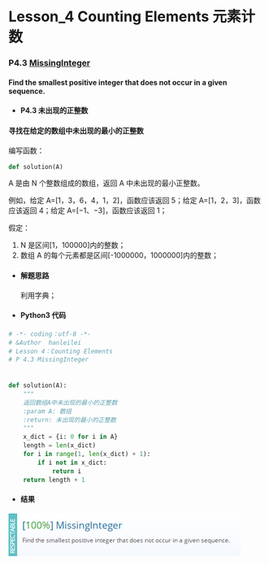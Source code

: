 # Lesson_4 Counting Elements 元素计数

### P4.3 [MissingInteger](https://app.codility.com/programmers/lessons/4-counting_elements/missing_integer/)

#### Find the smallest positive integer that does not occur in a given sequence.

- #### P4.3 未出现的正整数

#### 寻找在给定的数组中未出现的最小的正整数

编写函数：

```python
def solution(A)
```

A 是由 N 个整数组成的数组，返回 A 中未出现的最小正整数。

例如，给定 A=[1，3，6，4，1，2]，函数应该返回 5；给定 A=[1，2，3]，函数应该返回 4；给定 A=[−1、−3]，函数应该返回 1；

假定：

1. N 是区间[1，100000]内的整数；
2. 数组 A 的每个元素都是区间[-1000000，1000000]内的整数；

- #### 解题思路

  利用字典；

- #### Python3 代码

```python
# -*- coding：utf-8 -*-
# &Author  hanleilei
# Lesson 4：Counting Elements
# P 4.3 MissingInteger


def solution(A):
    """
    返回数组A中未出现的最小的正整数
    :param A: 数组
    :return: 未出现的最小的正整数
    """
    x_dict = {i: 0 for i in A}
    length = len(x_dict)
    for i in range(1, len(x_dict) + 1):
        if i not in x_dict:
            return i
    return length + 1

```

- #### 结果

![image](https://github.com/Anfany/Codility-Lessons-By-Python3/blob/master/L4_Counting%20Elements/4.3.png)
